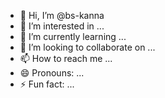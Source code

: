 - 👋 Hi, I’m @bs-kanna
- 👀 I’m interested in ...
- 🌱 I’m currently learning ...
- 💞️ I’m looking to collaborate on ...
- 📫 How to reach me ...
- 😄 Pronouns: ...
- ⚡ Fun fact: ...

<!---
bs-kanna/bs-kanna is a ✨ special ✨ repository because its `README.md` (this file) appears on your GitHub profile.
You can click the Preview link to take a look at your changes.
--->
